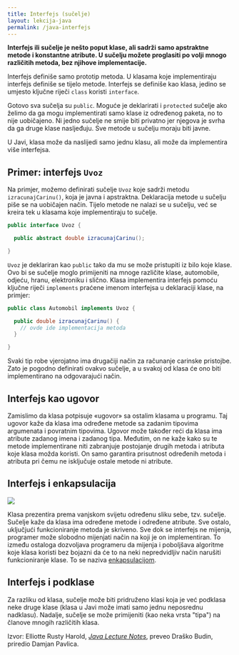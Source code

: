 ```yaml
---
title: Interfejs (sučelje)
layout: lekcija-java
permalink: /java-interfejs
---
```


**Interfejs ili sučelje je nešto poput klase, ali sadrži samo apstraktne metode i konstantne atribute. U sučelju možete proglasiti po volji mnogo različitih metoda, bez njihove implementacije.**

Interfejs definiše samo prototip metoda. U klasama koje implementiraju interfejs definiše se tijelo metode. Interfejs se definiše kao klasa, jedino se umjesto ključne riječi `class` koristi `interface`.

Gotovo sva sučelja su `public`. Moguće je deklarirati i `protected` sučelje ako želimo da ga mogu implementirati samo klase iz određenog paketa, no to nije uobičajeno. Ni jedno sučelje ne smije biti privatno jer njegova je svrha da ga druge klase nasljeđuju. Sve metode u sučelju moraju biti javne.

U Javi, klasa može da naslijedi samo jednu klasu, ali može da implementira više interfejsa.

## Primer: interfejs `Uvoz`

Na primjer, možemo definirati sučelje `Uvoz` koje sadrži metodu `izracunajCarinu()`, koja je javna i apstraktna. Deklaracija metode u sučelju piše se na uobičajen način. Tijelo metode ne nalazi se u sučelju, već se kreira tek u klasama koje implementiraju to sučelje.

```java
public interface Uvoz {

  public abstract double izracunajCarinu();

}
```

`Uvoz` je deklariran kao `public` tako da mu se može pristupiti iz bilo koje klase. Ovo bi se sučelje moglo primijeniti na mnoge različite klase, automobile, odjeću, hranu, elektroniku i slično. Klasa implementira interfejs pomoću ključne riječi `implements` praćene imenom interfejsa u deklaraciji klase, na primjer:

```java
public class Automobil implements Uvoz {

  public double izracunajCarinu() {
    // ovde ide implementacija metoda
  }

}
```

Svaki tip robe vjerojatno ima drugačiji način za računanje carinske pristojbe. Zato je pogodno definirati ovakvo sučelje, a u svakoj od klasa će ono biti implementirano na odgovarajući način.

## Interfejs kao ugovor

Zamislimo da klasa potpisuje «ugovor» sa ostalim klasama u programu. Taj ugovor kaže da klasa ima određene metode sa zadanim tipovima argumenata i povratnim tipovima. Ugovor može također reći da klasa ima atribute zadanog imena i zadanog tipa. Međutim, on ne kaže kako su te metode implementirane niti zabranjuje postojanje drugih metoda i atributa koje klasa možda koristi. On samo garantira prisutnost određenih metoda i atributa pri čemu ne isključuje ostale metode ni atribute.

## Interfejs i enkapsulacija

![](https://upload.wikimedia.org/wikipedia/commons/thumb/5/5d/Mit-old-elevator-panel.jpg/576px-Mit-old-elevator-panel.jpg)

Klasa prezentira prema vanjskom svijetu određenu sliku sebe, tzv. sučelje. Sučelje kaže da klasa ima određene metode i određene atribute. Sve ostalo, uključjući funkcioniranje metoda je skriveno. Sve dok se interfejs ne mijenja, programer može slobodno mijenjati način na koji je on implementiran. To između ostaloga dozvoljava programeru da mijenja i poboljšava algoritme koje klasa koristi bez bojazni da će to na neki nepredvidljiv način narušiti funkcioniranje klase. To se naziva [enkapsulacijom](/enkapsulacija).

## Interfejs i podklase

Za razliku od klasa, sučelje može biti pridruženo klasi koja je već podklasa neke druge klase (klasa u Javi može imati samo jednu neposrednu nadklasu). Nadalje, sučelje se može primijeniti (kao neka vrsta "tipa") na članove mnogih različitih klasa.


Izvor: Elliotte Rusty Harold, *[Java Lecture Notes](//www.cafeaulait.org/course/index.html)*, preveo Draško Budin, priredio Damjan Pavlica.

